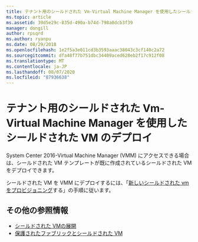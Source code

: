 ```yaml
---
title: テナント用のシールドされた Vm-Virtual Machine Manager を使用したシールドされた VM のデプロイ
ms.topic: article
ms.assetid: 39d5e29c-835d-490a-b74d-798a0dcb3f39
manager: dongill
author: rpsqrd
ms.author: ryanpu
ms.date: 08/29/2018
ms.openlocfilehash: 1e2f5a3e011cd3b3593aaac38043c3cf140c2a72
ms.sourcegitcommit: dfa48f77b751dbc34409aced628eb2f17c912f08
ms.translationtype: MT
ms.contentlocale: ja-JP
ms.lasthandoff: 08/07/2020
ms.locfileid: "87936638"
---
```

# <a name="shielded-vms-for-tenants---deploying-a-shielded-vm-by-using-virtual-machine-manager"></a>テナント用のシールドされた Vm-Virtual Machine Manager を使用したシールドされた VM のデプロイ

System Center 2016-Virtual Machine Manager (VMM) にアクセスできる場合は、シールドされた VM テンプレートが既に作成されているシールドされた VM をデプロイできます。

シールドされた VM を VMM にデプロイするには、「[新しいシールドされた vm をプロビジョニング](https://technet.microsoft.com/system-center-docs/vmm/scenario/guarded-vms#provision-a-new-shielded-vm)する」の手順に従います。

## <a name="additional-references"></a>その他の参照情報

- [シールドされた VMの展開](guarded-fabric-configuration-scenarios-for-shielded-vms-overview.md)
- [保護されたファブリックとシールドされた VM](guarded-fabric-and-shielded-vms-top-node.md)
